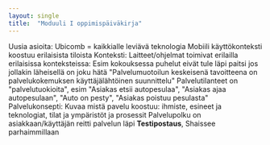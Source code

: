 ```yaml
---
layout: single
title:  "Moduuli I oppimispäiväkirja"
---
```


Uusia asioita: Ubicomb = kaikkialle leviävä teknologia
Mobiili käyttökonteksti koostuu erilaisista tiloista
Konteksti: Laitteet/ohjelmat toimivat erilailla erilaisissa konteksteissa: Esim kokouksessa puhelut eivät tule läpi paitsi jos jollakin läheisellä on joku hätä
"Palvelumuotoilun keskeisenä tavoitteena on palvelukokemuksen käyttäjälähtöinen suunnittelu"
Palvelutilanteet on "palvelutuokioita", esim "Asiakas etsii autopesulaa", "Asiakas ajaa autopesulaan", "Auto on pesty", "Asiakas poistuu pesulasta"
Palvelukonsepti: Kuvaa mistä pavelu koostuu: ihmiste, esineet ja teknologiat, tilat ja ympäristöt ja prosessit
Palvelupolku on asiakkaan/käyttäjän reitti palvelun läpi
**Testipostaus**, Shaissee parhaimmillaan

